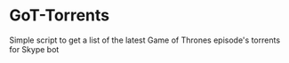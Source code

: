 # GoT-Torrents
Simple script to get a list of the latest Game of Thrones episode's torrents for Skype bot

